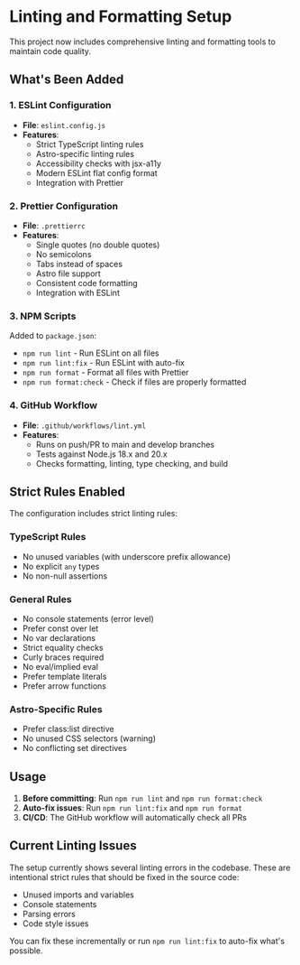# Linting and Formatting Setup

This project now includes comprehensive linting and formatting tools to maintain code quality.

## What's Been Added

### 1. ESLint Configuration

- **File**: `eslint.config.js`
- **Features**:
  - Strict TypeScript linting rules
  - Astro-specific linting rules
  - Accessibility checks with jsx-a11y
  - Modern ESLint flat config format
  - Integration with Prettier

### 2. Prettier Configuration

- **File**: `.prettierrc`
- **Features**:
  - Single quotes (no double quotes)
  - No semicolons
  - Tabs instead of spaces
  - Astro file support
  - Consistent code formatting
  - Integration with ESLint

### 3. NPM Scripts

Added to `package.json`:

- `npm run lint` - Run ESLint on all files
- `npm run lint:fix` - Run ESLint with auto-fix
- `npm run format` - Format all files with Prettier
- `npm run format:check` - Check if files are properly formatted

### 4. GitHub Workflow

- **File**: `.github/workflows/lint.yml`
- **Features**:
  - Runs on push/PR to main and develop branches
  - Tests against Node.js 18.x and 20.x
  - Checks formatting, linting, type checking, and build

## Strict Rules Enabled

The configuration includes strict linting rules:

### TypeScript Rules

- No unused variables (with underscore prefix allowance)
- No explicit `any` types
- No non-null assertions

### General Rules

- No console statements (error level)
- Prefer const over let
- No var declarations
- Strict equality checks
- Curly braces required
- No eval/implied eval
- Prefer template literals
- Prefer arrow functions

### Astro-Specific Rules

- Prefer class:list directive
- No unused CSS selectors (warning)
- No conflicting set directives

## Usage

1. **Before committing**: Run `npm run lint` and `npm run format:check`
2. **Auto-fix issues**: Run `npm run lint:fix` and `npm run format`
3. **CI/CD**: The GitHub workflow will automatically check all PRs

## Current Linting Issues

The setup currently shows several linting errors in the codebase. These are intentional strict rules that should be fixed in the source code:

- Unused imports and variables
- Console statements
- Parsing errors
- Code style issues

You can fix these incrementally or run `npm run lint:fix` to auto-fix what's possible.

